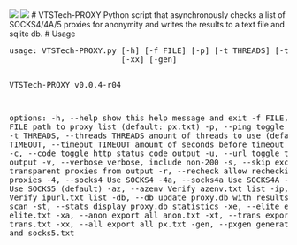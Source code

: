 <img src="https://cdn.discordapp.com/attachments/796593977985466408/1080601451941859489/image.png">
<img src="https://cdn.discordapp.com/attachments/796593977985466408/1080312791702982746/image.png">
# VTSTech-PROXY
 Python script that asynchronously checks a list of SOCKS4/4A/5 proxies for anonymity and writes the results to a text file and sqlite db. 
# Usage
<pre>
usage: VTSTech-PROXY.py [-h] [-f FILE] [-p] [-t THREADS] [-to TIMEOUT] [-c] [-u] [-v] [-s] [-r] [-4] [-4a] [-5] [-az] [-ip] [-db] [-st] [-xe] [-xa] [-xt]
                        [-xx] [-gen]

VTSTech-PROXY v0.0.4-r04

options:
  -h, --help            show this help message and exit
  -f FILE, --file FILE  path to proxy list (default: px.txt)
  -p, --ping            toggle ping output
  -t THREADS, --threads THREADS
                        amount of threads to use (default: 2)
  -to TIMEOUT, --timeout TIMEOUT
                        amount of seconds before timeout (default: 8)
  -c, --code            toggle http status code output
  -u, --url             toggle test url output
  -v, --verbose         verbose, include non-200
  -s, --skip            exclude transparent proxies from output
  -r, --recheck         allow rechecking of known proxies
  -4, --socks4          Use SOCKS4
  -4a, --socks4a        Use SOCKS4A
  -5, --socks5          Use SOCKS5 (default)
  -az, --azenv          Verify azenv.txt list
  -ip, --ipurl          Verify ipurl.txt list
  -db, --db             update proxy.db with results of previous scan
  -st, --stats          display proxy.db statistics
  -xe, --elite          export all elite.txt
  -xa, --anon           export all anon.txt
  -xt, --trans          export all trans.txt
  -xx, --all            export all px.txt
  -gen, --pxgen         generate socks4.txt and socks5.txt
</pre> 
